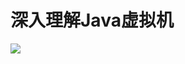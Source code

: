 # 深入理解Java虚拟机

[![](https://img3.doubanio.com/view/subject/l/public/s26689225.jpg)](https://book.douban.com/subject/24722612/)